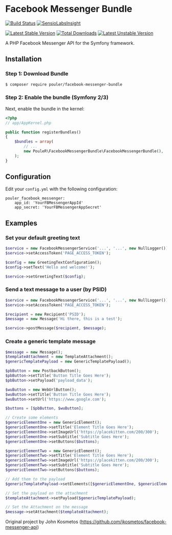 Facebook Messenger Bundle
=====================
[![Build Status](https://travis-ci.org/PouleR/facebook-messenger-bundle.svg?branch=master)](https://travis-ci.org/PouleR/facebook-messenger-bundle)
[![SensioLabsInsight](https://insight.sensiolabs.com/projects/d73f014e-f193-4c88-a6e0-77f9323d3440/mini.png)](https://insight.sensiolabs.com/projects/6027a50f-06cf-4989-8267-9f481e838b2a)

[![Latest Stable Version](https://poser.pugx.org/pouler/facebook-messenger-bundle/v/stable)](https://packagist.org/packages/pouler/facebook-messenger-bundle)
[![Total Downloads](https://poser.pugx.org/pouler/facebook-messenger-bundle/downloads)](https://packagist.org/packages/pouler/facebook-messenger-bundle)
[![Latest Unstable Version](https://poser.pugx.org/pouler/facebook-messenger-bundle/v/unstable)](https://packagist.org/packages/pouler/facebook-messenger-bundle)

A PHP Facebook Messenger API for the Symfony framework.

## Installation

### Step 1: Download Bundle

```bash
$ composer require pouler/facebook-messenger-bundle
```

### Step 2: Enable the bundle (Symfony 2/3)

Next, enable the bundle in the kernel:

``` php
<?php
// app/AppKernel.php

public function registerBundles()
{
    $bundles = array(
        // ...
        new PouleR\FacebookMessengerBundle\FacebookMessengerBundle(),
    );
}
```

## Configuration

Edit your `config.yml` with the following configuration:
    
    pouler_facebook_messenger:
		app_id: 'YourFBMessengerAppId'
		app_secret: 'YourFBMessengerAppSecret'
		
## Examples

### Set your default greeting text
``` php
$service = new FacebookMessengerService('...', '...', new NullLogger());
$service->setAccessToken('PAGE_ACCESS_TOKEN');

$config = new GreetingTextConfiguration();
$config->setText('Hello and welcome!');

$service->setGreetingText($config);
```

### Send a text message to a user (by PSID)
``` php
$service = new FacebookMessengerService('...', '...', new NullLogger());
$service->setAccessToken('PAGE_ACCESS_TOKEN');

$recipient = new Recipient('PSID');
$message = new Message('Hi there, this is a test');

$service->postMessage($recipient, $message);
```

### Create a generic template message
``` php
$message = new Message();
$templateAttachment = new TemplateAttachment();
$genericTemplatePayload = new GenericTemplatePayload();

$pbButton = new PostbackButton();
$pbButton->setTitle('Button Title Goes Here');
$pbButton->setPayload('payload_data');

$wuButton = new WebUrlButton();
$wuButton->setTitle('Button Title Goes Here');
$wuButton->setUrl('https://www.google.com');

$buttons = [$pbButton, $wuButton];

// Create some elements
$genericElementOne = new GenericElement();
$genericElementOne->setTitle('Element Title Goes Here');
$genericElementOne->setImageUrl('https://placekitten.com/200/300');
$genericElementOne->setSubtitle('Subtitle Goes Here');
$genericElementOne->setButtons($buttons);

$genericElementTwo = new GenericElement();
$genericElementTwo->setTitle('Element Title Goes Here');
$genericElementTwo->setImageUrl('https://placekitten.com/200/300');
$genericElementTwo->setSubtitle('Subtitle Goes Here');
$genericElementTwo->setButtons($buttons);

// Add them to the payload
$genericTemplatePayload->setElements([$genericElementOne, $genericElementTwo]);

// Set the payload on the attachment
$templateAttachment->setPayload($genericTemplatePayload);

// Set the Attachment on the message
$message->setAttachment($templateAttachment);
```

Original project by John Kosmetos (https://github.com/jkosmetos/facebook-messenger-api)
